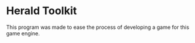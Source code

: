 Herald Toolkit
==============

This program was made to ease the process of developing a game for this game engine.

